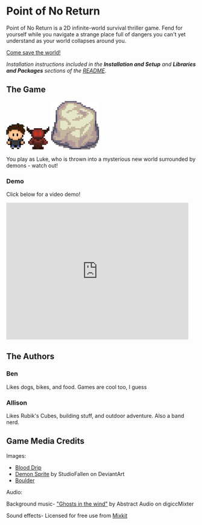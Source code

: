 # Point of No Return

Point of No Return is a 2D infinite-world survival thriller game. Fend for yourself while you navigate a strange place full of dangers you can't yet understand as your world collapses around you.

[Come save the world!](https://github.com/olincollege/point-of-no-return)

*Installation instructions included in the **Installation and Setup** and **Libraries and Packages** sections of the [README](https://github.com/olincollege/point-of-no-return/blob/main/README.md)*.

## The Game
![Player](player.png)
![Demon](demon.png)
![Obstacle](obstacle.png)

You play as Luke, who is thrown into a mysterious new world surrounded by demons - watch out!

### Demo
Click below for a video demo!

<iframe width="483" height="362" src="https://www.youtube.com/embed/d-8AaGryPmE" title="YouTube video player" frameborder="0" allow="accelerometer; autoplay; clipboard-write; encrypted-media; gyroscope; picture-in-picture" allowfullscreen></iframe>


## The Authors
### Ben
Likes dogs, bikes, and food. Games are cool too, I guess

### Allison
Likes Rubik's Cubes, building stuff, and outdoor adventure. Also a band nerd.

## Game Media Credits
Images:
* [Blood Drip](http://clipart-library.com/clipart/n897862.htm)
* [Demon Sprite](https://www.deviantart.com/studiofallen/art/Demon-Sprite-Sheet-437061869) by StudioFallen on DeviantArt
* [Boulder](https://line.17qq.com/articles/dkgkgkgdv_p5.html)

Audio:

Background music- ["Ghosts in the wind"](http://dig.ccmixter.org/files/Citizen_X0/29247) by Abstract Audio on digiccMixter

Sound effects- Licensed for free use from [Mixkit](https://mixkit.co/)
